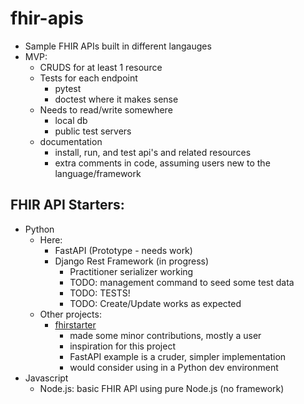# fhir-apis
- Sample FHIR APIs built in different langauges
- MVP:
  - CRUDS for at least 1 resource
  - Tests for each endpoint
    - pytest
    - doctest where it makes sense
  - Needs to read/write somewhere
    - local db
    - public test servers
  - documentation
    - install, run, and test api's and related resources
    - extra comments in code, assuming users new to the language/framework


## FHIR API Starters:
- Python
  - Here:
    - FastAPI (Prototype - needs work)
    - Django Rest Framework (in progress)
      - Practitioner serializer working
      - TODO: management command to seed some test data
      - TODO:  TESTS!
      - TODO: Create/Update works as expected
  - Other projects:
    - [fhirstarter](https://pypi.org/project/fhirstarter/)
      - made some minor contributions, mostly a user
      - inspiration for this project
      - FastAPI example is a cruder, simpler implementation
      - would consider using in a Python dev environment
- Javascript
  - Node.js: basic FHIR API using pure Node.js (no framework)   
